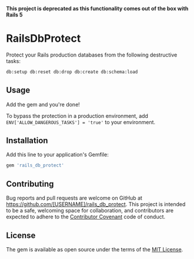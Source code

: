 **This project is deprecated as this functionality comes out of the box with Rails 5**

# RailsDbProtect

Protect your Rails production databases from the following destructive tasks:

```bash
db:setup db:reset db:drop db:create db:schema:load
```

## Usage

Add the gem and you're done!

To bypass the protection in a production environment, add `ENV['ALLOW_DANGEROUS_TASKS'] = 'true'` to your environment.

## Installation

Add this line to your application's Gemfile:

```ruby
gem 'rails_db_protect'
```


## Contributing

Bug reports and pull requests are welcome on GitHub at https://github.com/[USERNAME]/rails_db_protect. This project is intended to be a safe, welcoming space for collaboration, and contributors are expected to adhere to the [Contributor Covenant](contributor-covenant.org) code of conduct.


## License

The gem is available as open source under the terms of the [MIT License](http://opensource.org/licenses/MIT).

